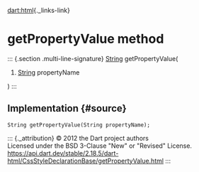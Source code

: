 [dart:html](../../dart-html/dart-html-library){._links-link}

getPropertyValue method
=======================

::: {.section .multi-line-signature}
[String](../../dart-core/string-class) getPropertyValue(

1.  [String](../../dart-core/string-class) propertyName

)
:::

Implementation {#source}
--------------

``` {.language-dart data-language="dart"}
String getPropertyValue(String propertyName);
```

::: {._attribution}
© 2012 the Dart project authors\
Licensed under the BSD 3-Clause \"New\" or \"Revised\" License.\
<https://api.dart.dev/stable/2.18.5/dart-html/CssStyleDeclarationBase/getPropertyValue.html>
:::
